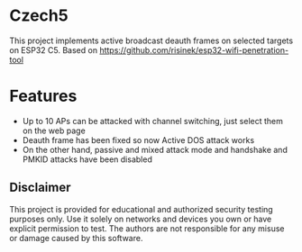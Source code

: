 # Czech5
This project implements active broadcast deauth frames on selected targets on ESP32 C5.
Based on https://github.com/risinek/esp32-wifi-penetration-tool

# Features 
 - Up to 10 APs can be attacked with channel switching, just select them on the web page
 - Deauth frame has been fixed so now Active DOS attack works
- On the other hand, passive and mixed attack mode and handshake and PMKID attacks have been disabled

## Disclaimer

This project is provided for educational and authorized security testing purposes only. Use it solely on networks and devices you own or have explicit permission to test. The authors are not responsible for any misuse or damage caused by this software.
